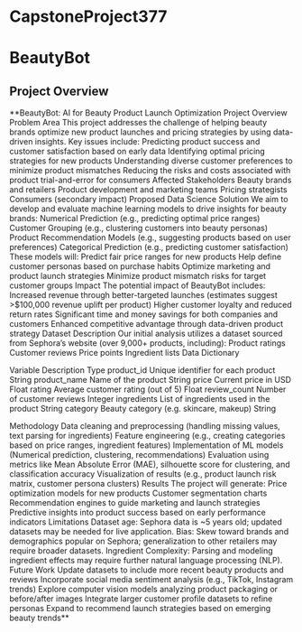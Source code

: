 # CapstoneProject377
# BeautyBot
## Project Overview
**BeautyBot: AI for Beauty Product Launch Optimization
Project Overview
Problem Area
This project addresses the challenge of helping beauty brands optimize new product launches and pricing strategies by using data-driven insights. Key issues include:
Predicting product success and customer satisfaction based on early data
Identifying optimal pricing strategies for new products
Understanding diverse customer preferences to minimize product mismatches
Reducing the risks and costs associated with product trial-and-error for consumers
Affected Stakeholders
Beauty brands and retailers
Product development and marketing teams
Pricing strategists
Consumers (secondary impact)
Proposed Data Science Solution
We aim to develop and evaluate machine learning models to drive insights for beauty brands:
Numerical Prediction (e.g., predicting optimal price ranges)
Customer Grouping (e.g., clustering customers into beauty personas)
Product Recommendation Models (e.g., suggesting products based on user preferences)
Categorical Prediction (e.g., predicting customer satisfaction)
These models will:
Predict fair price ranges for new products
Help define customer personas based on purchase habits
Optimize marketing and product launch strategies
Minimize product mismatch risks for target customer groups
Impact
The potential impact of BeautyBot includes:
Increased revenue through better-targeted launches (estimates suggest >$100,000 revenue uplift per product)
Higher customer loyalty and reduced return rates
Significant time and money savings for both companies and customers
Enhanced competitive advantage through data-driven product strategy
Dataset Description
Our initial analysis utilizes a dataset sourced from Sephora’s website (over 9,000+ products, including):
Product ratings
Customer reviews
Price points
Ingredient lists
Data Dictionary

Variable
Description
Type
product_id
Unique identifier for each product
String
product_name
Name of the product
String
price
Current price in USD
Float
rating
Average customer rating (out of 5)
Float
review_count
Number of customer reviews
Integer
ingredients
List of ingredients used in the product
String
category
Beauty category (e.g. skincare, makeup)
String

Methodology
Data cleaning and preprocessing (handling missing values, text parsing for ingredients)
Feature engineering (e.g., creating categories based on price ranges, ingredient features)
Implementation of ML models (Numerical prediction, clustering, recommendations)
Evaluation using metrics like Mean Absolute Error (MAE), silhouette score for clustering, and classification accuracy
Visualization of results (e.g., product launch risk matrix, customer persona clusters)
Results
The project will generate:
Price optimization models for new products
Customer segmentation charts
Recommendation engines to guide marketing and launch strategies
Predictive insights into product success based on early performance indicators
Limitations
Dataset age: Sephora data is ~5 years old; updated datasets may be needed for live application.
Bias: Skew toward brands and demographics popular on Sephora; generalization to other retailers may require broader datasets.
Ingredient Complexity: Parsing and modeling ingredient effects may require further natural language processing (NLP).
Future Work
Update datasets to include more recent beauty products and reviews
Incorporate social media sentiment analysis (e.g., TikTok, Instagram trends)
Explore computer vision models analyzing product packaging or before/after images
Integrate larger customer profile datasets to refine personas
Expand to recommend launch strategies based on emerging beauty trends**
